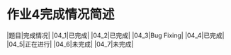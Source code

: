 #  作业4完成情况简述

|题目|完成情况|
|04_1|已完成|
|04_2|已完成|
|04_3|Bug Fixing|
|04_4|已完成|
|04_5|正在进行|
|04_6|未完成|
|04_7|未完成|
